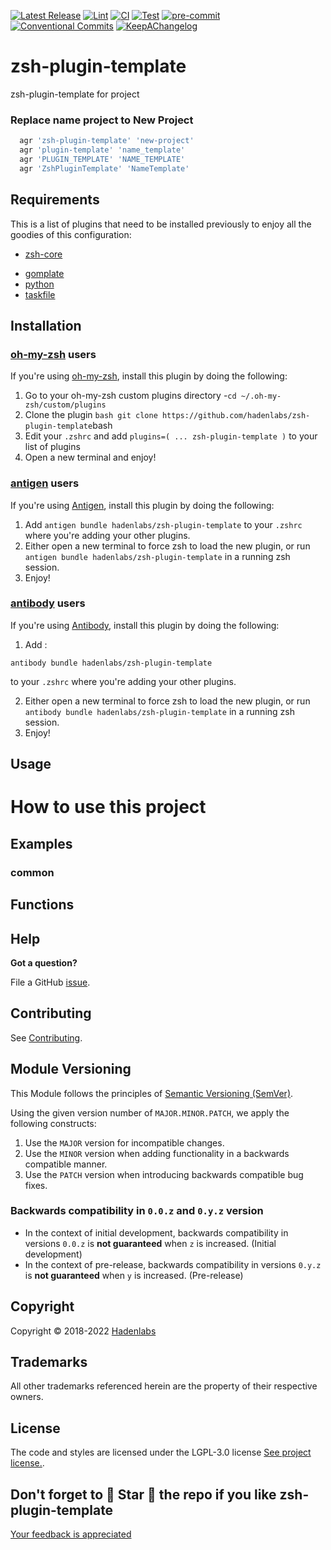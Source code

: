 <!--


  ** DO NOT EDIT THIS FILE
  **
  ** 1) Make all changes to `provision/generator/README.yaml`
  ** 2) Run`task readme` to rebuild this file.
  **
  ** (We maintain HUNDREDS of open source projects. This is how we maintain our sanity.)
  **


  -->

[![Latest Release](https://img.shields.io/github/release/hadenlabs/zsh-plugin-template)](https://github.com/hadenlabs/zsh-plugin-template/releases) [![Lint](https://img.shields.io/github/workflow/status/hadenlabs/zsh-plugin-template/lint-code)](https://github.com/hadenlabs/zsh-plugin-template/actions?workflow=lint-code) [![CI](https://img.shields.io/github/workflow/status/hadenlabs/zsh-plugin-template/ci)](https://github.com/hadenlabs/zsh-plugin-template/actions?workflow=ci) [![Test](https://img.shields.io/github/workflow/status/hadenlabs/zsh-plugin-template/test)](https://github.com/hadenlabs/zsh-plugin-template/actions?workflow=test) [![pre-commit](https://img.shields.io/badge/pre--commit-enabled-brightgreen?logo=pre-commit&logoColor=white)](https://github.com/pre-commit/pre-commit) [![Conventional Commits](https://img.shields.io/badge/Conventional%20Commits-1.0.0-yellow)](https://conventionalcommits.org) [![KeepAChangelog](https://img.shields.io/badge/changelog-Keep%20a%20Changelog%20v1.0.0-orange)](https://keepachangelog.com)

# zsh-plugin-template

zsh-plugin-template for project

### Replace name project to New Project

```bash
  agr 'zsh-plugin-template' 'new-project'
  agr 'plugin-template' 'name_template'
  agr 'PLUGIN_TEMPLATE' 'NAME_TEMPLATE'
  agr 'ZshPluginTemplate' 'NameTemplate'
```

## Requirements

This is a list of plugins that need to be installed previously to enjoy all the goodies of this configuration:

- [zsh-core](https://github.com/hadenlabs/zsh-core)

* [gomplate](https://github.com/hairyhenderson/gomplate)
* [python](https://www.python.org)
* [taskfile](https://github.com/go-task/task)

## Installation

<!-- Space: Projects -->
<!-- Parent: Project -->
<!-- Title: Project Installation Oh-My-Zsh -->

<!-- Label: ZshPluginTemplate -->
<!-- Label: Project -->
<!-- Label: Installation -->
<!-- Label: Oh-My-Zsh -->
<!-- Include: docs/disclaimer.md -->
<!-- Include: ac:toc -->

### [oh-my-zsh](https://github.com/robbyrussell/oh-my-zsh) users

If you're using [oh-my-zsh](https://gitub.com/robbyrussell/oh-my-zsh), install this plugin by doing the following:

1.  Go to your oh-my-zsh custom plugins directory -`cd ~/.oh-my-zsh/custom/plugins`
2.  Clone the plugin `bash git clone https://github.com/hadenlabs/zsh-plugin-template`bash
3.  Edit your `.zshrc` and add `plugins=( ... zsh-plugin-template )` to your list of plugins
4.  Open a new terminal and enjoy!
    <!-- Space: Projects -->
    <!-- Parent: Project -->
    <!-- Title: Project Installation Antigen -->

<!-- Label: ZshPluginTemplate -->
<!-- Label: Project -->
<!-- Label: Installation -->
<!-- Label: Antigen -->
<!-- Include: docs/disclaimer.md -->
<!-- Include: ac:toc -->

### [antigen](https://github.com/zsh-users/antigen) users

If you're using [Antigen](https://github.com/zsh-users/antigen), install this plugin by doing the following:

1.  Add `antigen bundle hadenlabs/zsh-plugin-template` to your `.zshrc` where you're adding your other plugins.
2.  Either open a new terminal to force zsh to load the new plugin, or run `antigen bundle hadenlabs/zsh-plugin-template` in a running zsh session.
3.  Enjoy!
    <!-- Space: Projects -->
    <!-- Parent: Project -->
    <!-- Title: Project Installation Antibody -->

<!-- Label: ZshPluginTemplate -->
<!-- Label: Project -->
<!-- Label: Installation -->
<!-- Include: docs/disclaimer.md -->
<!-- Include: ac:toc -->

### [antibody](https://github.com/getantibody/antibody) users

If you're using [Antibody](https://github.com/getantibody/antibody), install this plugin by doing the following:

1.  Add :

```{.sourceCode .bash}
antibody bundle hadenlabs/zsh-plugin-template
```

to your `.zshrc` where you're adding your other plugins.

2.  Either open a new terminal to force zsh to load the new plugin, or run `antibody bundle hadenlabs/zsh-plugin-template` in a running zsh session.
3.  Enjoy!

## Usage

# How to use this project

## Examples

<!-- Space: Projects -->
<!-- Parent: ZshPluginTemplate -->
<!-- Title: Examples ZshPluginTemplate -->

<!-- Label: Examples -->
<!-- Include: ./../disclaimer.md -->
<!-- Include: ac:toc -->

### common

 <!-- Space: Projects -->
<!-- Parent: Project -->
<!-- Title: Functions -->

<!-- Label: Functions -->
<!-- Include: docs/disclaimer.md -->
<!-- Include: ac:toc -->

## Functions

## Help

**Got a question?**

File a GitHub [issue](https://github.com/hadenlabs/zsh-plugin-template/issues).

## Contributing

See [Contributing](./docs/contributing.md).

## Module Versioning

This Module follows the principles of [Semantic Versioning (SemVer)](https://semver.org/).

Using the given version number of `MAJOR.MINOR.PATCH`, we apply the following constructs:

1. Use the `MAJOR` version for incompatible changes.
1. Use the `MINOR` version when adding functionality in a backwards compatible manner.
1. Use the `PATCH` version when introducing backwards compatible bug fixes.

### Backwards compatibility in `0.0.z` and `0.y.z` version

- In the context of initial development, backwards compatibility in versions `0.0.z` is **not guaranteed** when `z` is increased. (Initial development)
- In the context of pre-release, backwards compatibility in versions `0.y.z` is **not guaranteed** when `y` is increased. (Pre-release)

## Copyright

Copyright © 2018-2022 [Hadenlabs](https://hadenlabs.com)

## Trademarks

All other trademarks referenced herein are the property of their respective owners.

## License

The code and styles are licensed under the LGPL-3.0 license [See project license.](LICENSE).

## Don't forget to 🌟 Star 🌟 the repo if you like zsh-plugin-template

[Your feedback is appreciated](https://github.com/hadenlabs/zsh-plugin-template/issues)
